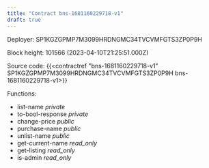 ```yaml
---
title: "Contract bns-1681160229718-v1"
draft: true
---
```

Deployer: SP1KGZGPMP7M3099HRDNGMC34TVCVMFGTS3ZP0P9H


 



Block height: 101566 (2023-04-10T21:25:51.000Z)

Source code: {{<contractref "bns-1681160229718-v1" SP1KGZGPMP7M3099HRDNGMC34TVCVMFGTS3ZP0P9H bns-1681160229718-v1>}}

Functions:

* list-name _private_
* to-bool-response _private_
* change-price _public_
* purchase-name _public_
* unlist-name _public_
* get-current-name _read_only_
* get-listing _read_only_
* is-admin _read_only_
